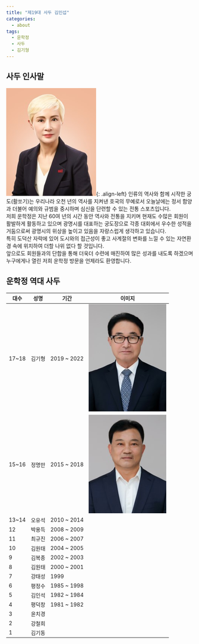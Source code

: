 ```yaml
---
title: "제19대 사두 김인섭"
categories:
  - about
tags:
  - 운학정
  - 사두
  - 김기형
---
```


## 사두 인사말
![운학정 제19대 사두 김인섭](/assets/images/about/sadu19_2023.jpg "운학정 제19대 사두 김인섭"){: .align-left}
인류의 역사와 함께 시작한 궁도(활쏘기)는 우리나라 오천 년의 역사를 지켜낸 호국의 무예로서 오늘날에는 정서 함양과 더불어 예의와 규범을 중시하며 심신을 단련할 수 있는 전통 스포츠입니다.     
저희 운학정은 지난 60여 년의 시간 동안 역사와 전통을 지키며 현재도 수많은 회원이 활발하게 활동하고 있으며 광명시를 대표하는 궁도장으로 각종 대회에서 우수한 성적을 거둠으로써 광명시의 위상을 높이고 있음을 자랑스럽게 생각하고 있습니다.     
특히 도덕산 자락에 있어 도시와의 접근성이 좋고 사계절의 변화를 느낄 수 있는 자연환경 속에 위치하여 더할 나위 없다 할 것입니다.      
앞으로도 회원들과의 단합을 통해 더욱더 수련에 매진하여 많은 성과를 내도록 하겠으며 누구에게나 열린 저희 운학정 방문을 언제라도 환영합니다.     

## 운학정 역대 사두

| 대수  | 성명   | 기간         | 이미지  |
| ----- | ----- | -----        | ----- |
| 17~18 | 김기형 | 2019 ~ 2022 | ![운학정 제17대 사두 김기형](/assets/images/about/sadu17_2019.jpg "운학정 제17대 사두 김기형") |
| 15~16 | 정명만 | 2015 ~ 2018 | ![운학정 제15대 사두 정명만](/assets/images/about/sadu15_2015.jpg "운학정 제15대 사두 정명만") |
| 13~14 | 오유석 | 2010 ~ 2014 |   |
| 12    | 박용득 | 2008 ~ 2009 |   |
| 11    | 최규진 | 2006 ~ 2007 |   |
| 10    | 김원태 | 2004 ~ 2005 |   |
| 9     | 김복종 | 2002 ~ 2003 |   |
| 8     | 김원태 | 2000 ~ 2001 |   |
| 7     | 강태성 | 1999        |   |
| 6     | 평정수 | 1985 ~ 1998 |   |
| 5     | 김인석 | 1982 ~ 1984 |   |
| 4     | 평덕창 | 1981 ~ 1982 |   |
| 3     | 윤치경 |             |   |
| 2     | 강철희 |             |   |
| 1     | 김기동 |             |   |














